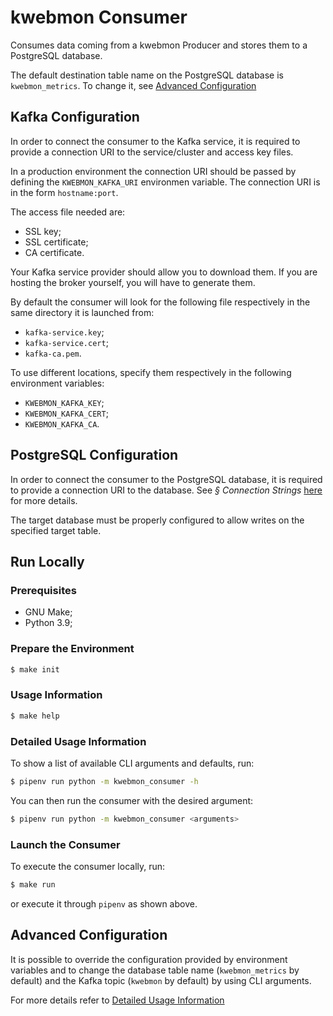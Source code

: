 # kwebmon Consumer

Consumes data coming from a kwebmon Producer and stores them to a PostgreSQL
database.

The default destination table name on the PostgreSQL database is
`kwebmon_metrics`. To change it, see [Advanced
Configuration](#advanced-configuration)

## Kafka Configuration

In order to connect the consumer to the Kafka service, it is required to
provide a connection URI to the service/cluster and access key files.

In a production environment the connection URI should be passed by defining
the `KWEBMON_KAFKA_URI` environmen variable. The connection URI is in the
form `hostname:port`.

The access file needed are:

* SSL key;
* SSL certificate;
* CA certificate.

Your Kafka service provider should allow you to download them. If you are
hosting the broker yourself, you will have to generate them.

By default the consumer will look for the following file respectively in the
same directory it is launched from:

* `kafka-service.key`;
* `kafka-service.cert`;
* `kafka-ca.pem`.

To use different locations, specify them respectively in the following
environment variables:

* `KWEBMON_KAFKA_KEY`;
* `KWEBMON_KAFKA_CERT`;
* `KWEBMON_KAFKA_CA`.

## PostgreSQL Configuration

In order to connect the consumer to the PostgreSQL database, it is required
to provide a connection URI to the database. See _§ Connection Strings_
[here](https://www.postgresql.org/docs/current/libpq-connect.html) for more
details.

The target database must be properly configured to allow writes on the
specified target table.

## Run Locally

### Prerequisites

* GNU Make;
* Python 3.9;

### Prepare the Environment

```sh
$ make init
```

### Usage Information

```sh
$ make help
```

### Detailed Usage Information

To show a list of available CLI arguments and defaults, run:

```sh
$ pipenv run python -m kwebmon_consumer -h
```

You can then run the consumer with the desired argument:

```sh
$ pipenv run python -m kwebmon_consumer <arguments>
```

### Launch the Consumer

To execute the consumer locally, run:

```sh
$ make run
```

or execute it through `pipenv` as shown above.

## Advanced Configuration

It is possible to override the configuration provided by environment
variables and to change the database table name (`kwebmon_metrics` by
default) and the Kafka topic (`kwebmon` by default) by using CLI arguments.

For more details refer to
[Detailed Usage Information](#detailed-usage-information)
